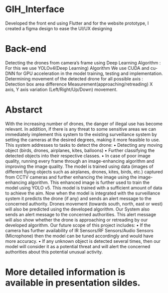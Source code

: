 # GIH_Interface
Developed the front end using Flutter and for the website prototype, I created a figma design to ease the UI/UX designing

# Back-end 
Detecting the drones from camera’s frame using Deep Learning
Algorithm :
For this we use YOLOv4(Deep Learning) Algorithm
We use CUDA and cu-DNN for GPU acceleration in the model  training, testing and implementation.
Determining movement of the detected drone for all possible  axis :
Detection box area difference
Measurement(approaching/retreading)
X axis, Y axis variation (Left/Right/Up/Down) movement.

# Abstarct 
With the increasing number of drones, the danger of illegal use has become relevant. In addition, if there is any threat to some sensitive areas we can immediately implement this system to the existing surveillance system by setting the cameras at the desired degrees, making it more feasible to use.
This system addresses to tasks to detect the drone:
•	Detecting any moving object (birds, drones, airplanes, kites, balloons)
•	Further classifying the detected objects into their respective classes.
•	In case of poor image quality, running every frame through an image-enhancing algorithm and improving the image quality.
The model is trained using data (images of different flying objects such as airplanes, drones, kites, birds, etc.) captured from CCTV cameras and further enhancing the image using the image-enhancing algorithm. This enhanced image is further used to train the model using YOLO v5. This model is trained with a sufficient amount of data to achieve the aim. Now when the model is integrated with the surveillance system it predicts the drone (if any) and sends an alert message to the concerned authority.
Drones movement (towards south, north, east or west) will also be predicted using the developed algorithm.
Our System also sends an alert message to the concerned authorities. This alert message will also show whether the drone is approaching or retreading by our developed algorithm.
Our future scope of this project includes:
•	If the camera has further availability of IR Sensors/RF Sensors/Audio Sensors (Microphone) then the model can be tuned accordingly and would have more accuracy.
•	 If any unknown object is detected several times, then our model will consider it as a potential threat and will alert the concerned authorities about this potential unusual activity.

# More detailed information is available in presentation sildes.
